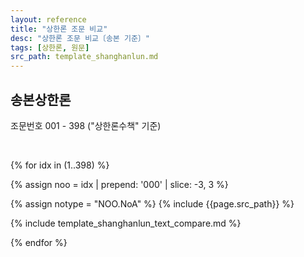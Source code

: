 ```yaml
---
layout: reference
title: "상한론 조문 비교"
desc: "상한론 조문 비교〔송본 기준〕"
tags: [상한론, 원문]
src_path: template_shanghanlun.md
---
```



송본상한론
---------

조문번호 001 - 398 ("상한론수책" 기준)

<br>

{% for idx in (1..398) %}

{% assign noo = idx | prepend: '000' | slice: -3, 3 %}


<div class="origin" markdown="1">

{% assign notype = "NOO.NoA" %}
{% include {{page.src_path}} %}

<div class="compared" markdown="1">

{% include template_shanghanlun_text_compare.md %}

</div>

</div>

{% endfor %}
